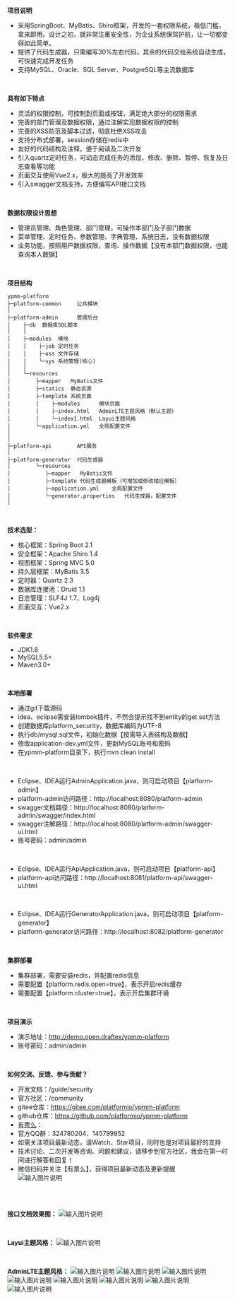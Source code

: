 **项目说明** 
- 采用SpringBoot、MyBatis、Shiro框架，开发的一套权限系统，极低门槛，拿来即用。设计之初，就非常注重安全性，为企业系统保驾护航，让一切都变得如此简单。
- 提供了代码生成器，只需编写30%左右代码，其余的代码交给系统自动生成，可快速完成开发任务
- 支持MySQL、Oracle、SQL Server、PostgreSQL等主流数据库
<br>

**具有如下特点** 
- 灵活的权限控制，可控制到页面或按钮，满足绝大部分的权限需求
- 完善的部门管理及数据权限，通过注解实现数据权限的控制
- 完善的XSS防范及脚本过滤，彻底杜绝XSS攻击
- 支持分布式部署，session存储在redis中
- 友好的代码结构及注释，便于阅读及二次开发
- 引入quartz定时任务，可动态完成任务的添加、修改、删除、暂停、恢复及日志查看等功能
- 页面交互使用Vue2.x，极大的提高了开发效率
- 引入swagger文档支持，方便编写API接口文档

<br>

**数据权限设计思想** 
- 管理员管理、角色管理、部门管理，可操作本部门及子部门数据
- 菜单管理、定时任务、参数管理、字典管理、系统日志，没有数据权限
- 业务功能，按照用户数据权限，查询、操作数据【没有本部门数据权限，也能查询本人数据】

<br> 

**项目结构** 
```
ypmm-platform
├─platform-common     公共模块
│ 
├─platform-admin      管理后台
│    ├─db  数据库SQL脚本
│    │ 
│    ├─modules  模块
│    │    ├─job 定时任务
│    │    ├─oss 文件存储
│    │    └─sys 系统管理(核心)
│    │ 
│    └─resources 
│        ├─mapper   MyBatis文件
│        ├─statics  静态资源
│        ├─template 系统页面
│        │    ├─modules      模块页面
│        │    ├─index.html   AdminLTE主题风格（默认主题）
│        │    └─index1.html  Layui主题风格
│        └─application.yml   全局配置文件
│       
│ 
├─platform-api        API服务
│ 
├─platform-generator  代码生成器
│        └─resources 
│           ├─mapper   MyBatis文件
│           ├─template 代码生成器模板（可增加或修改相应模板）
│           ├─application.yml    全局配置文件
│           └─generator.properties   代码生成器，配置文件
│
```

<br>

 **技术选型：** 
- 核心框架：Spring Boot 2.1
- 安全框架：Apache Shiro 1.4
- 视图框架：Spring MVC 5.0
- 持久层框架：MyBatis 3.5
- 定时器：Quartz 2.3
- 数据库连接池：Druid 1.1
- 日志管理：SLF4J 1.7、Log4j
- 页面交互：Vue2.x

<br>

 **软件需求** 
- JDK1.8
- MySQL5.5+
- Maven3.0+

<br>

 **本地部署**
- 通过git下载源码
- idea、eclipse需安装lombok插件，不然会提示找不到entity的get set方法
- 创建数据库platform_security，数据库编码为UTF-8
- 执行db/mysql.sql文件，初始化数据【按需导入表结构及数据】
- 修改application-dev.yml文件，更新MySQL账号和密码
- 在ypmm-platform目录下，执行mvn clean install
<br>

- Eclipse、IDEA运行AdminApplication.java，则可启动项目【platform-admin】
- platform-admin访问路径：http://localhost:8080/platform-admin
- swagger文档路径：http://localhost:8080/platform-admin/swagger/index.html
- swagger注解路径：http://localhost:8080/platform-admin/swagger-ui.html
- 账号密码：admin/admin

<br>

- Eclipse、IDEA运行ApiApplication.java，则可启动项目【platform-api】
- platform-api访问路径：http://localhost:8081/platform-api/swagger-ui.html

<br>

- Eclipse、IDEA运行GeneratorApplication.java，则可启动项目【platform-generator】
- platform-generator访问路径：http://localhost:8082/platform-generator


<br>

 **集群部署**
- 集群部署，需要安装redis，并配置redis信息
- 需要配置【platform.redis.open=true】，表示开启redis缓存
- 需要配置【platform.cluster=true】，表示开启集群环境

<br>

 **项目演示**
- 演示地址：http://demo.open.draftex/ypmm-platform
- 账号密码：admin/admin

<br>

**如何交流、反馈、参与贡献？** 
- 开发文档：/guide/security
- 官方社区：/community
- gitee仓库：https://gitee.com/platformio/ypmm-platform
- github仓库：https://github.com/platformio/ypmm-platform
- [有票么]()：   
- 官方QQ群：324780204、145799952
- 如需关注项目最新动态，请Watch、Star项目，同时也是对项目最好的支持
- 技术讨论、二次开发等咨询、问题和建议，请移步到官方社区，我会在第一时间进行解答和回复！
- 微信扫码并关注【有票么】，获得项目最新动态及更新提醒<br>
![输入图片说明](http://cdn.draftex/47c26201804031918312618.jpg "在这里输入图片标题")
<br>
<br>

**接口文档效果图：** 
![输入图片说明](http://cdn.draftex/img/c8dae596146248d8b4d0639738c2932b "在这里输入图片标题")

<br>

**Layui主题风格：**
![输入图片说明](http://cdn.draftex/img/1013aa91fe8542b7b05d82bc9444433a "在这里输入图片标题")

<br>

**AdminLTE主题风格：**
![输入图片说明](http://cdn.draftex/img/f9762bc6574545ce908e271995efcf1c "在这里输入图片标题")
![输入图片说明](http://cdn.draftex/img/a1b8bf1ea3db4844a8652a9cf84048cc "在这里输入图片标题")
![输入图片说明](http://cdn.draftex/img/e542060605f94b3ebec699b0afffc22d "在这里输入图片标题")
![输入图片说明](http://cdn.draftex/img/c94be5b4bf0d4387b18e119c91b1a986 "在这里输入图片标题")
![输入图片说明](http://cdn.draftex/img/ae8c683a01c74d8dbc52d62547efda31 "在这里输入图片标题")
![输入图片说明](http://cdn.draftex/img/ca38bcf3717c427d82dd67d86b744e18 "在这里输入图片标题")
![输入图片说明](http://cdn.draftex/img/4862ec46a9ad469b90c30788c4707e35 "在这里输入图片标题")
![输入图片说明](http://cdn.draftex/img/5d8e7243d30a4421b90f15394b6d1ccd "在这里输入图片标题")

<br>
